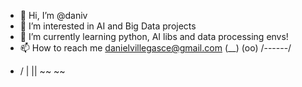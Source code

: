 - 👋 Hi, I’m @daniv
- 👀 I’m interested in AI and Big Data projects
- 🌱 I’m currently learning python, AI libs and data processing envs!
- 📫 How to reach me danielvillegasce@gmail.com
        (__)
       (oo)
   /------\/  
 * / |    ||
    ~~   ~~

<!---
daniv-main/daniv-main is a ✨ special ✨ repository because its `README.md` (this file) appears on your GitHub profile.
You can click the Preview link to take a look at your changes.
--->
